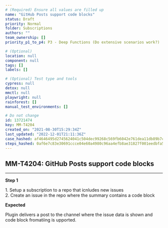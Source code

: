 ```yaml
---
# (Required) Ensure all values are filled up
name: "GitHub Posts support code blocks"
status: Draft
priority: Normal
folder: Subscriptions
authors: ""
team_ownership: []
priority_p1_to_p4: P3 - Deep Functions (Do extensive scenarios work?)

# (Optional)
location: null
component: null
tags: []
labels: []

# (Optional) Test type and tools
cypress: null
detox: null
mmctl: null
playwright: null
rainforest: []
manual_test_environments: []

# Do not change
id: 13721474
key: MM-T4204
created_on: "2021-08-30T15:29:34Z"
last_updated: "2022-12-01T21:11:36Z"
case_hashed: af4646495d2745624041c504dec99268c569fb6042e761dea11db89b7cd31a7d6ddb567cceb9ced7fd9730b9777dc6de
steps_hashed: 0af6e7c83e30691ccce04e60a4980c96aa4efb8ae31827f001eedbfa565408450768dfe7a6852dfae4bcaf16ab1cc15a
---
```


<!-- (Auto-generated) Based on frontmatter's "key" and "name" -->

## MM-T4204: GitHub Posts support code blocks

---

**Step 1**

1\. Setup a subscription to a repo that icnludes new issues\
2\. Create an issue in the repo where the summary contains a code block

**Expected**

Plugin delivers a post to the channel where the issue data is shown and code block fromatiing is upported.
